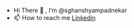- Hi There 👋 , I’m @sghanshyampadnekar
- 📫 How to reach me  [Linkedin](https://www.linkedin.com/in/ghanshyamps/)

<!---
sghanshyampadnekar/sghanshyampadnekar is a ✨ special ✨ repository because its `README.md` (this file) appears on your GitHub profile.
You can click the Preview link to take a look at your changes.
--->
